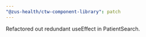 ```yaml
---
"@zus-health/ctw-component-library": patch
---
```


Refactored out redundant useEffect in PatientSearch.
